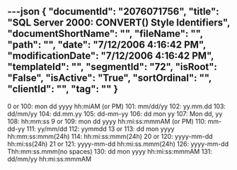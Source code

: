 ---json
{
  "documentId": "2076071756",
  "title": "SQL Server 2000: CONVERT() Style Identifiers",
  "documentShortName": "",
  "fileName": "",
  "path": "",
  "date": "7/12/2006 4:16:42 PM",
  "modificationDate": "7/12/2006 4:16:42 PM",
  "templateId": "",
  "segmentId": "72",
  "isRoot": "False",
  "isActive": "True",
  "sortOrdinal": "",
  "clientId": "",
  "tag": ""
}
---

0 or 100: mon dd yyyy hh:miAM (or PM)
101: mm/dd/yy
102: yy.mm.dd
103: dd/mm/yy
104: dd.mm.yy
105: dd-mm-yy
106: dd mon yy
107: Mon dd, yy
108: hh:mm:ss
9 or 109: mon dd yyyy hh:mi:ss:mmmAM (or PM)
110: mm-dd-yy
111: yy/mm/dd
112: yymmdd
13 or 113: dd mon yyyy hh:mm:ss:mmm(24h)
114: hh:mi:ss:mmm(24h)
20 or 120: yyyy-mm-dd hh:mi:ss(24h)
21 or 121: yyyy-mm-dd hh:mi:ss.mmm(24h)
126: yyyy-mm-dd Thh:mm:ss.mmm(no spaces)
130: dd mon yyyy hh:mi:ss:mmmAM
131: dd/mm/yy hh:mi:ss:mmmAM
